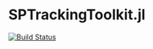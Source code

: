 # SPTrackingToolkit.jl

[![Build Status](https://travis-ci.com/francescoalemanno/SPTrackingToolkit.jl.svg?branch=master)](https://travis-ci.com/francescoalemanno/SPTrackingToolkit.jl)
